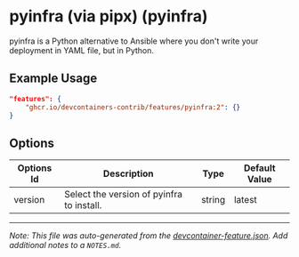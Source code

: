 

# pyinfra (via pipx) (pyinfra)

pyinfra is a Python alternative to Ansible where you don't write your deployment in YAML file, but in Python.

## Example Usage

```json
"features": {
    "ghcr.io/devcontainers-contrib/features/pyinfra:2": {}
}
```

## Options

| Options Id | Description | Type | Default Value |
|-----|-----|-----|-----|
| version | Select the version of pyinfra to install. | string | latest |



---

_Note: This file was auto-generated from the [devcontainer-feature.json](https://github.com/devcontainers-contrib/features/blob/main/src/pyinfra/devcontainer-feature.json).  Add additional notes to a `NOTES.md`._
